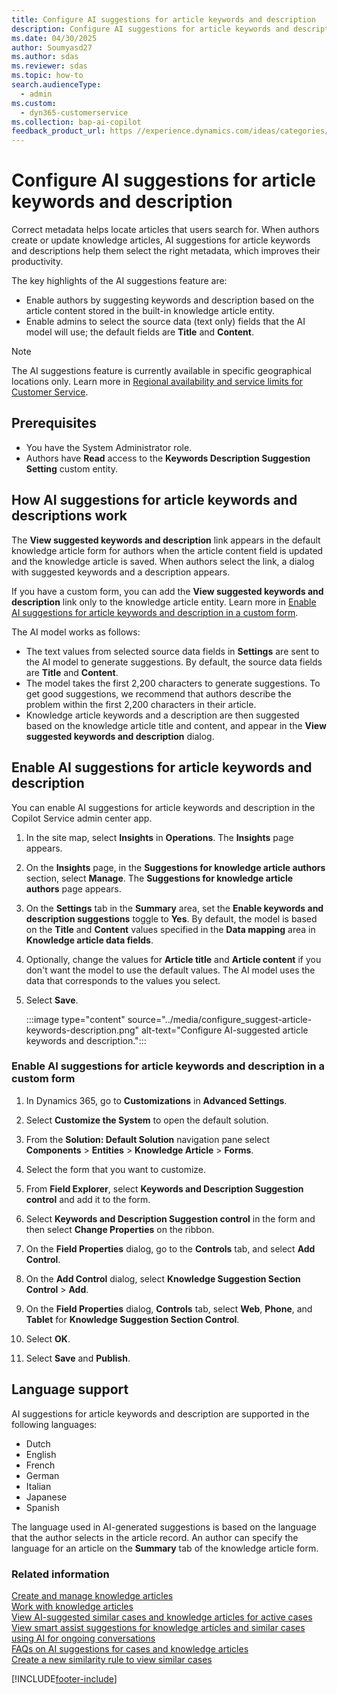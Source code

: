 ```yaml
---
title: Configure AI suggestions for article keywords and description
description: Configure AI suggestions for article keywords and description in Dynamics 365 Customer Service.
ms.date: 04/30/2025
author: Soumyasd27
ms.author: sdas
ms.reviewer: sdas
ms.topic: how-to
search.audienceType: 
  - admin
ms.custom: 
  - dyn365-customerservice
ms.collection: bap-ai-copilot
feedback_product_url: https //experience.dynamics.com/ideas/categories/list/?category=a7f4a807-de3b-eb11-a813-000d3a579c38&forum=b68e50a6-88d9-e811-a96b-000d3a1be7ad
---
```


# Configure AI suggestions for article keywords and description

Correct metadata helps locate articles that users search for. When authors create or update knowledge articles, AI suggestions for article keywords and descriptions help them select the right metadata, which improves their productivity.

The key highlights of the AI suggestions feature are:

- Enable authors by suggesting keywords and description based on the article content stored in the built-in knowledge article entity.
- Enable admins to select the source data (text only) fields that the AI model will use; the default fields are **Title** and **Content**.

> [!NOTE]
> The AI suggestions feature is currently available in specific geographical locations only. Learn more in [Regional availability and service limits for Customer Service](cs-region-availability-service-limits.md).

## Prerequisites

- You have the System Administrator role.
- Authors have **Read** access to the **Keywords Description Suggestion Setting** custom entity.

## How AI suggestions for article keywords and descriptions work

The **View suggested keywords and description** link appears in the default knowledge article form for authors when the article content field is updated and the knowledge article is saved. When authors select the link, a dialog with suggested keywords and a description appears.

If you have a custom form, you can add the **View suggested keywords and description** link only to the knowledge article entity. Learn more in [Enable AI suggestions for article keywords and description in a custom form](#enable-ai-suggestions-for-article-keywords-and-description-in-a-custom-form).

The AI model works as follows:

- The text values from selected source data fields in **Settings** are sent to the AI model to generate suggestions. By default, the source data fields are **Title** and **Content**.
- The model takes the first 2,200 characters to generate suggestions. To get good suggestions, we recommend that authors describe the problem within the first 2,200 characters in their article.
- Knowledge article keywords and a description are then suggested based on the knowledge article title and content, and appear in the **View suggested keywords and description** dialog.

## Enable AI suggestions for article keywords and description

You can enable AI suggestions for article keywords and description in the Copilot Service admin center app.

1. In the site map, select **Insights** in **Operations**. The **Insights** page appears.
  
1. On the **Insights** page, in the **Suggestions for knowledge article authors** section, select **Manage**. The **Suggestions for knowledge article authors** page appears.

1. On the **Settings** tab in the **Summary** area, set the **Enable keywords and description suggestions** toggle to **Yes**. By default, the model is based on the **Title** and **Content** values specified in the **Data mapping** area in **Knowledge article data fields**.

1. Optionally, change the values for **Article title** and **Article content** if you don't want the model to use the default values. The AI model uses the data that corresponds to the values you select.

1. Select **Save**.

   :::image type="content" source="../media/configure_suggest-article-keywords-description.png" alt-text="Configure AI-suggested article keywords and description.":::

### Enable AI suggestions for article keywords and description in a custom form

1. In Dynamics 365, go to **Customizations** in **Advanced Settings**.

1. Select **Customize the System** to open the default solution.

1. From the **Solution: Default Solution** navigation pane select **Components** > **Entities** > **Knowledge Article** > **Forms**.

1. Select the form that you want to customize.

1. From **Field Explorer**, select **Keywords and Description Suggestion control** and add it to the form.

1. Select **Keywords and Description Suggestion control** in the form and then select **Change Properties** on the ribbon.

1. On the **Field Properties** dialog, go to the **Controls** tab, and select **Add Control**.

1. On the **Add Control** dialog, select **Knowledge Suggestion Section Control** > **Add**.

1. On the **Field Properties** dialog, **Controls** tab, select **Web**, **Phone**, and **Tablet** for **Knowledge Suggestion Section Control**.

1. Select **OK**.

1. Select **Save** and **Publish**.

## Language support

AI suggestions for article keywords and description are supported in the following languages:

- Dutch
- English
- French
- German
- Italian
- Japanese
- Spanish

The language used in AI-generated suggestions is based on the language that the author selects in the article record. An author can specify the language for an article on the **Summary** tab of the knowledge article form.

### Related information

[Create and manage knowledge articles](../use/customer-service-hub-user-guide-knowledge-article.md)  
[Work with knowledge articles](work-knowledge-articles.md)  
[View AI-suggested similar cases and knowledge articles for active cases](../use/csw-view-ai-suggested-cases-knowledge-articles.md)  
[View smart assist suggestions for knowledge articles and similar cases using AI for ongoing conversations](../use/oc-view-ai-suggested-cases-articles.md)  
[FAQs on AI suggestions for cases and knowledge articles](csw-faqs-ai-suggestions.md)  
[Create a new similarity rule to view similar cases](suggest-similar-cases-for-a-case.md#create-a-new-similarity-rule-to-view-similar-cases)  


[!INCLUDE[footer-include](../../includes/footer-banner.md)]
